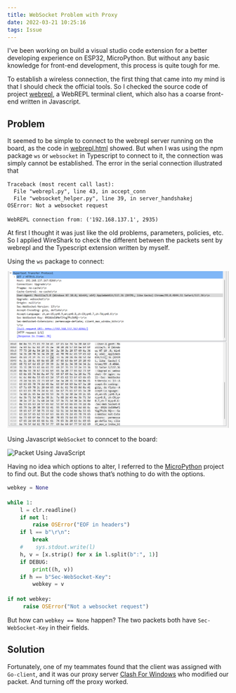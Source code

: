 ```yaml
---
title: WebSocket Problem with Proxy
date: 2022-03-21 10:25:16
tags: Issue
---
```

<!-- 
# WebSocket on ESP32 Fails, 'Not a websocket request'

--- -->

I've been working on build a visual studio code extension for a better developing experience on ESP32, MicroPython. But without any basic knowledge for front-end development, this process is quite tough for me.

To establish a wireless connection, the first thing that came into my mind is that I should check the official tools. So I checked the source code of project [webrepl](https://github.com/micropython/webrepl), a WebREPL terminal client, which also has a coarse front-end written in Javascript.

## Problem

It seemed to be simple to connect to the webrepl server running on the board, as the code in [webrepl.html](https://github.com/micropython/webrepl/blob/master/webrepl.html) showed. But when I was using the npm package `ws` or `websocket`  in Typescript to connect to it, the connection was simply cannot be established. The error in the serial connection illustrated that

```
Traceback (most recent call last):
  File "webrepl.py", line 43, in accept_conn
  File "websocket_helper.py", line 39, in server_handshakej
OSError: Not a websocket request

WebREPL connection from: ('192.168.137.1', 2935)

```

At first I thought it was just like the old problems, parameters, policies, etc. So I applied WireShark to check the different between the packets sent by webrepl and the Typescript extension written by myself.

Using the `ws` package to connect:

![Packet Using `ws`](websocket/js_pack.png)

Using Javascript `WebSocket` to conncet to the board:

![Packet Using JavaScript](./js_pack.png)

Having no idea which options to alter, I referred to the [MicroPython](https://github.com/micropython/micropython) project to find out. But the code shows that’s nothing to do with the options.

```python
webkey = None

while 1:
    l = clr.readline()
    if not l:
        raise OSError("EOF in headers")
    if l == b"\r\n":
        break
    #    sys.stdout.write(l)
    h, v = [x.strip() for x in l.split(b":", 1)]
    if DEBUG:
        print((h, v))
    if h == b"Sec-WebSocket-Key":
        webkey = v

if not webkey:
     raise OSError("Not a websocket request")
```

But how can `webkey == None` happen? The two packets both have `Sec-WebSocket-Key` in their fields.

## Solution

Fortunately, one of my teammates found that the client was assigned with `Go-client`, and it was our proxy server [Clash For Windows](https://github.com/Fndroid/clash_for_windows_pkg) who modified our packet. And turning off the proxy worked.